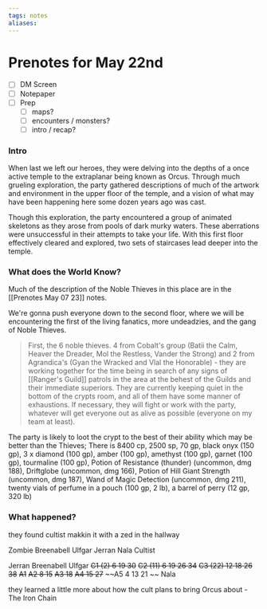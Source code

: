 ```yaml
---
tags: notes
aliases:
---
```


# Prenotes for May 22nd
- [ ] DM Screen
- [ ] Notepaper
- [ ] Prep
	- [ ] maps?
	- [ ] encounters / monsters?
	- [ ] intro / recap?

### Intro

When last we left our heroes, they were delving into the depths of a once active temple to the extraplanar being known as Orcus. Through much grueling exploration, the party gathered descriptions of much of the artwork and environment in the upper floor of the temple, and a vision of what may have been happening here some dozen years ago was cast. 

Though this exploration, the party encountered a group of animated skeletons as they arose from pools of dark murky waters. These aberrations were unsuccessful in their attempts to take your life. With this first floor effectively cleared and explored, two sets of staircases lead deeper into the temple.

### What does the World Know?

Much of the description of the Noble Thieves in this place are in the [[Prenotes May 07 23]] notes.

We're gonna push everyone down to the second floor, where we will be encountering the first of the living fanatics, more undeadzies, and the gang of Noble Thieves.

> First, the 6 noble thieves. 4 from Cobalt's group (Batii the Calm, Heaver the Dreader, Mol the Restless, Vander the Strong) and 2 from Agrandica's (Gyan the Wracked and Vlal the Honorable) - they are working together for the time being in search of any signs of [[Ranger's Guild]] patrols in the area at the behest of the Guilds and their immediate superiors. They are currently keeping quiet in the bottom of the crypts room, and all of them have some manner of exhaustions. If necessary, they will fight or work with the party, whatever will get everyone out as alive as possible (everyone on my team at least).

The party is likely to loot the crypt to the best of their ability which may be better than the Thieves; There is 8400 cp, 2500 sp, 70 gp, black onyx (150 gp), 3 x diamond (100 gp), amber (100 gp), amethyst (100 gp), garnet (100 gp), tourmaline (100 gp), Potion of Resistance (thunder) (uncommon, dmg 188), Driftglobe (uncommon, dmg 166), Potion of Hill Giant Strength (uncommon, dmg 187), Wand of Magic Detection (uncommon, dmg 211), twenty vials of perfume in a pouch (100 gp, 2 lb), a barrel of perry (12 gp, 320 lb)

### What happened?

they found cultist makkin it with a zed in the hallway

Zombie
Breenabell
Ulfgar
Jerran
Nala
Cultist

Jerran 
Breenabell
Ulfgar
~~C1 (2) 6 19 30~~
~~C2 (11) 6 19 26 34~~
~~C3 (22) 12 18 26 38~~
~~A1~~ 
~~A2 8 15~~
~~A3 18~~
~~A4 15 27~~
~~A5 4 13 21 ~~
Nala

they learned a little more about how the cult plans to bring Orcus about - The Iron Chain 